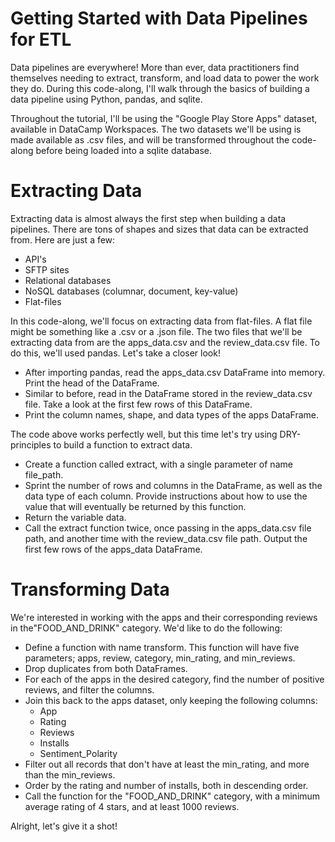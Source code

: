 # Getting Started with Data Pipelines for ETL
Data pipelines are everywhere! More than ever, data practitioners find themselves needing to extract, transform, and load data to power the work they do. During this code-along, I'll walk through the basics of building a data pipeline using Python, pandas, and sqlite.

Throughout the tutorial, I'll be using the "Google Play Store Apps" dataset, available in DataCamp Workspaces. The two datasets we'll be using is made available as .csv files, and will be transformed throughout the code-along before being loaded into a sqlite database.


# Extracting Data
Extracting data is almost always the first step when building a data pipelines. There are tons of shapes and sizes that data can be extracted from. Here are just a few:

- API's
- SFTP sites
- Relational databases
- NoSQL databases (columnar, document, key-value)
- Flat-files

In this code-along, we'll focus on extracting data from flat-files. A flat file might be something like a .csv or a .json file. The two files that we'll be extracting data from are the apps_data.csv and the review_data.csv file. To do this, we'll used pandas. Let's take a closer look!

* After importing pandas, read the apps_data.csv DataFrame into memory. Print the head of the DataFrame.
* Similar to before, read in the DataFrame stored in the review_data.csv file. Take a look at the first few rows of this DataFrame.
* Print the column names, shape, and data types of the apps DataFrame.


The code above works perfectly well, but this time let's try using DRY-principles to build a function to extract data.

- Create a function called extract, with a single parameter of name file_path.
- Sprint the number of rows and columns in the DataFrame, as well as the data type of each column. Provide instructions about how to use the value that will eventually be returned by this function.
- Return the variable data.
- Call the extract function twice, once passing in the apps_data.csv file path, and another time with the review_data.csv file path. Output the first few rows of the apps_data DataFrame.



# Transforming Data
We're interested in working with the apps and their corresponding reviews in the"FOOD_AND_DRINK" category. We'd like to do the following:

- Define a function with name transform. This function will have five parameters; apps, review, category, min_rating, and min_reviews.
- Drop duplicates from both DataFrames.
- For each of the apps in the desired category, find the number of positive reviews, and filter the columns.
- Join this back to the apps dataset, only keeping the following columns:
    - App
    - Rating
    - Reviews
    - Installs
    - Sentiment_Polarity
- Filter out all records that don't have at least the min_rating, and more than the min_reviews.
- Order by the rating and number of installs, both in descending order.
- Call the function for the "FOOD_AND_DRINK" category, with a minimum average rating of 4 stars, and at least 1000 reviews.

Alright, let's give it a shot!
